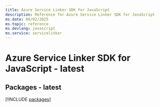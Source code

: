```yaml
---
title: Azure Service Linker SDK for JavaScript
description: Reference for Azure Service Linker SDK for JavaScript
ms.date: 09/02/2025
ms.topic: reference
ms.devlang: javascript
ms.service: servicelinker
---
```

# Azure Service Linker SDK for JavaScript - latest
## Packages - latest
[!INCLUDE [packages](service-linker-index.md)]